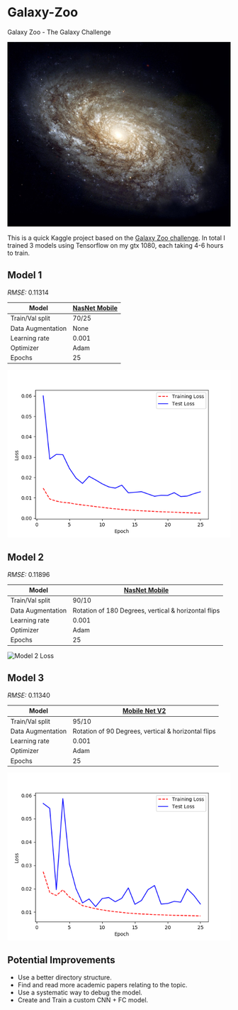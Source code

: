 # Galaxy-Zoo
Galaxy Zoo - The Galaxy Challenge

![Galaxy](images/Galaxy.jpg)

This is a quick Kaggle project based on the [Galaxy Zoo challenge](https://www.kaggle.com/c/galaxy-zoo-the-galaxy-challenge). In total I trained 3 models using Tensorflow on my gtx 1080, each taking 4-6 hours to train.

## Model 1
*RMSE:* 0.11314

| Model             | [NasNet Mobile](https://keras.io/api/applications/nasnet/)  |
|-------------------|---------------|
| Train/Val split   | 70/25         |
| Data Augmentation | None          |
| Learning rate     | 0.001         |
| Optimizer         | Adam          |
| Epochs            | 25            |

![Model 1 Loss](images/loss_model_1.png)

## Model 2
*RMSE:* 0.11896

| Model             | [NasNet Mobile](https://keras.io/api/applications/nasnet/) |
|-------------------|---------------|
| Train/Val split   | 90/10         |
| Data Augmentation | Rotation of 180 Degrees, vertical \& horizontal flips          |
| Learning rate     | 0.001         |
| Optimizer         | Adam          |
| Epochs            | 25            |

![Model 2 Loss](images/loss_2)

## Model 3
*RMSE:* 0.11340

| Model             | [Mobile Net V2](https://keras.io/api/applications/mobilenet/#mobilenetv2-function) |
|-------------------|---------------|
| Train/Val split   | 95/10         |
| Data Augmentation | Rotation of 90 Degrees, vertical \& horizontal flips          |
| Learning rate     | 0.001         |
| Optimizer         | Adam          |
| Epochs            | 25            |

![Model 3 Loss](images/loss_3.png)

## Potential Improvements
* Use a better directory structure.
* Find and read more academic papers relating to the topic.
* Use a systematic way to debug the model.
* Create and Train a custom CNN + FC model.